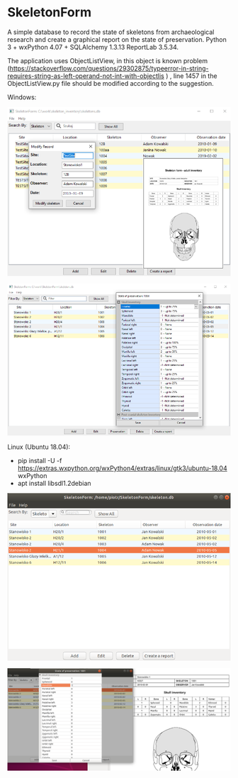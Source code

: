 # SkeletonForm
A simple database to record the state of skeletons from archaeological research and create a graphical report on the state of preservation.
Python 3 + wxPython 4.07 + SQLAlchemy 1.3.13  ReportLab 3.5.34.

The application uses ObjectListView, in this object is known problem (https://stackoverflow.com/questions/29302875/typeerror-in-string-requires-string-as-left-operand-not-int-with-objectlis )
, line 1457 in the ObjectListView.py file should be modified according to the suggestion.

Windows:

![Screen](/doc/screen.png)

![Screen](/doc/screen2.png)

Linux (Ubuntu 18.04):

 * pip install -U -f https://extras.wxpython.org/wxPython4/extras/linux/gtk3/ubuntu-18.04 wxPython
 * apt install libsdl1.2debian
 
 ![Screen](/doc/screen_linux.png)
 
 ![Screen](/doc/screen_linux2.png)
